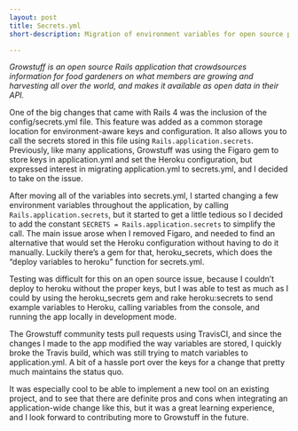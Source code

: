 ```yaml
---
layout: post
title: Secrets.yml
short-description: Migration of environment variables for open source project Growstuff.

---
```


*Growstuff is an open source Rails application that crowdsources information for food gardeners on what members are growing and harvesting all over the world, and makes it available as open data in their API.*

One of the big changes that came with Rails 4 was the inclusion of the config/secrets.yml file. This feature was added as a common storage location for environment-aware keys and configuration. It also allows you to call the secrets stored in this file using ```Rails.application.secrets```. Previously, like many applications, Growstuff was using the Figaro gem to store keys in application.yml and set the Heroku configuration, but expressed interest in migrating application.yml to secrets.yml, and I decided to take on the issue.

After moving all of the variables into secrets.yml, I started changing a few environment variables throughout the application, by calling ```Rails.application.secrets```, but it started to get a little tedious so I decided to add the constant ```SECRETS = Rails.application.secrets``` to simplify the call. The main issue arose when I removed Figaro, and needed to find an alternative that would set the Heroku configuration without having to do it manually. Luckily there’s a gem for that, heroku_secrets, which does the “deploy variables to heroku” function for secrets.yml.

Testing was difficult for this on an open source issue, because I couldn’t deploy to heroku without the proper keys, but I was able to test as much as I could by using the heroku_secrets gem and rake heroku:secrets to send example variables to Heroku, calling variables from the console, and running the app locally in development mode.

The Growstuff community tests pull requests using TravisCI, and since the changes I made to the app modified the way variables are stored, I quickly broke the Travis build, which was still trying to match variables to application.yml. A bit of a hassle port over the keys for a change that pretty much maintains the status quo.

It was especially cool to be able to implement a new tool on an existing project, and to see that there are definite pros and cons when integrating an application-wide change like this, but it was a great learning experience, and I look forward to contributing more to Growstuff in the future.
